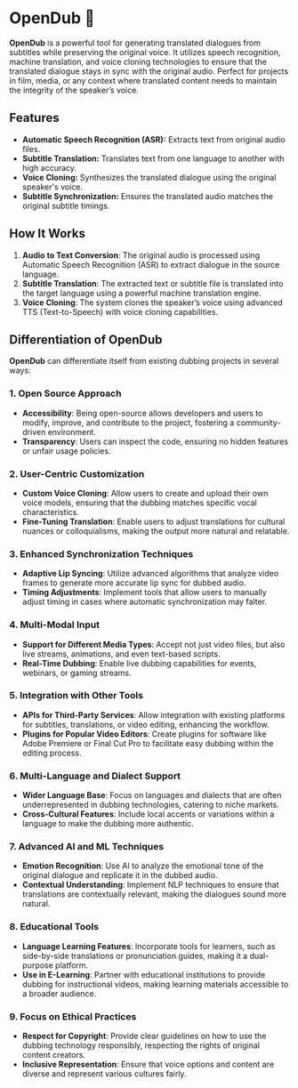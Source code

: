 # OpenDub 🥥

**OpenDub** is a powerful tool for generating translated dialogues from subtitles while preserving the original voice. It utilizes speech recognition, machine translation, and voice cloning technologies to ensure that the translated dialogue stays in sync with the original audio. Perfect for projects in film, media, or any context where translated content needs to maintain the integrity of the speaker’s voice.

## Features

- **Automatic Speech Recognition (ASR):** Extracts text from original audio files.
- **Subtitle Translation:** Translates text from one language to another with high accuracy.
- **Voice Cloning:** Synthesizes the translated dialogue using the original speaker's voice.
- **Subtitle Synchronization:** Ensures the translated audio matches the original subtitle timings.

## How It Works

1. **Audio to Text Conversion**: The original audio is processed using Automatic Speech Recognition (ASR) to extract dialogue in the source language.
2. **Subtitle Translation**: The extracted text or subtitle file is translated into the target language using a powerful machine translation engine.
3. **Voice Cloning**: The system clones the speaker’s voice using advanced TTS (Text-to-Speech) with voice cloning capabilities.


## Differentiation of OpenDub

**OpenDub** can differentiate itself from existing dubbing projects in several ways:

### 1. Open Source Approach
- **Accessibility**: Being open-source allows developers and users to modify, improve, and contribute to the project, fostering a community-driven environment.
- **Transparency**: Users can inspect the code, ensuring no hidden features or unfair usage policies.

### 2. User-Centric Customization
- **Custom Voice Cloning**: Allow users to create and upload their own voice models, ensuring that the dubbing matches specific vocal characteristics.
- **Fine-Tuning Translation**: Enable users to adjust translations for cultural nuances or colloquialisms, making the output more natural and relatable.

### 3. Enhanced Synchronization Techniques
- **Adaptive Lip Syncing**: Utilize advanced algorithms that analyze video frames to generate more accurate lip sync for dubbed audio.
- **Timing Adjustments**: Implement tools that allow users to manually adjust timing in cases where automatic synchronization may falter.

### 4. Multi-Modal Input
- **Support for Different Media Types**: Accept not just video files, but also live streams, animations, and even text-based scripts.
- **Real-Time Dubbing**: Enable live dubbing capabilities for events, webinars, or gaming streams.

### 5. Integration with Other Tools
- **APIs for Third-Party Services**: Allow integration with existing platforms for subtitles, translations, or video editing, enhancing the workflow.
- **Plugins for Popular Video Editors**: Create plugins for software like Adobe Premiere or Final Cut Pro to facilitate easy dubbing within the editing process.

### 6. Multi-Language and Dialect Support
- **Wider Language Base**: Focus on languages and dialects that are often underrepresented in dubbing technologies, catering to niche markets.
- **Cross-Cultural Features**: Include local accents or variations within a language to make the dubbing more authentic.

### 7. Advanced AI and ML Techniques
- **Emotion Recognition**: Use AI to analyze the emotional tone of the original dialogue and replicate it in the dubbed audio.
- **Contextual Understanding**: Implement NLP techniques to ensure that translations are contextually relevant, making the dialogues sound more natural.

### 8. Educational Tools
- **Language Learning Features**: Incorporate tools for learners, such as side-by-side translations or pronunciation guides, making it a dual-purpose platform.
- **Use in E-Learning**: Partner with educational institutions to provide dubbing for instructional videos, making learning materials accessible to a broader audience.

### 9. Focus on Ethical Practices
- **Respect for Copyright**: Provide clear guidelines on how to use the dubbing technology responsibly, respecting the rights of original content creators.
- **Inclusive Representation**: Ensure that voice options and content are diverse and represent various cultures fairly.
